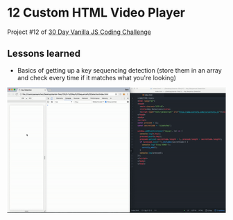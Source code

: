 # 12 Custom HTML Video Player
Project #12 of [30 Day Vanilla JS Coding Challenge](https://javascript30.com)

## Lessons learned
- Basics of getting up a key sequencing detection (store them in an array and check every time if it matches what you're looking)


![key sequence detection gif](./assets/key-sequence-detection.gif)
